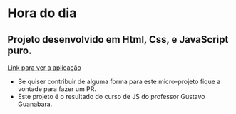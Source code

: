 # Hora do dia

Projeto desenvolvido em Html, Css, e JavaScript puro.
-----------------------------------------------------

[Link para ver a aplicação](Alexeiabianna.github.io)

* Se quiser contribuir de alguma forma para este micro-projeto fique a vontade para fazer um PR.
* Este projeto é o resultado do curso de JS do professor Gustavo Guanabara.

